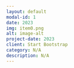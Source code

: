 ```yaml
---
layout: default
modal-id: 1
date: 2023
img: item0.png
alt: image-alt
project-date: 2023
client: Start Bootstrap
category: N/A
description: N/A
---
```

